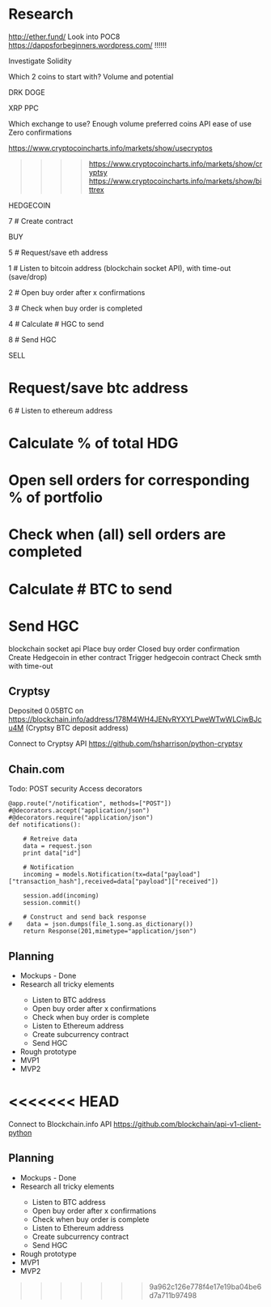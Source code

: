 <h1>Research</h1>

http://ether.fund/
Look into POC8
https://dappsforbeginners.wordpress.com/ !!!!!!

Investigate Solidity



Which 2 coins to start with?
Volume and potential

DRK
DOGE

XRP
PPC



Which exchange to use?
Enough volume preferred coins
API ease of use
Zero confirmations

https://www.cryptocoincharts.info/markets/show/usecryptos
>>>> https://www.cryptocoincharts.info/markets/show/cryptsy
https://www.cryptocoincharts.info/markets/show/bittrex



HEDGECOIN

7 # Create contract


BUY

5 # Request/save eth address

1 # Listen to bitcoin address (blockchain socket API), with time-out (save/drop)

2 # Open buy order after x confirmations

3 # Check when buy order is completed

4 # Calculate # HGC to send

8 # Send HGC


SELL

# Request/save btc address

6 # Listen to ethereum address

# Calculate % of total HDG

# Open sell orders for corresponding % of portfolio

# Check when (all) sell orders are completed

# Calculate # BTC to send

# Send HGC





blockchain socket api
Place buy order
Closed buy order confirmation
Create Hedgecoin in ether contract
Trigger hedgecoin contract
Check smth with time-out



<h2>Cryptsy</h2>

Deposited 0.05BTC on https://blockchain.info/address/178M4WH4JENvRYXYLPweWTwWLCiwBJcu4M (Cryptsy BTC deposit address)

Connect to Cryptsy API
https://github.com/hsharrison/python-cryptsy


<h2>Chain.com</h1>

Todo:
POST security
Access decorators


```
@app.route("/notification", methods=["POST"])
#@decorators.accept("application/json")
#@decorators.require("application/json")
def notifications():
    
    # Retreive data
    data = request.json
    print data["id"]
    
    # Notification
    incoming = models.Notification(tx=data["payload"]["transaction_hash"],received=data["payload"]["received"])

    session.add(incoming)
    session.commit()
    
    # Construct and send back response
#    data = json.dumps(file_1.song.as_dictionary())
    return Response(201,mimetype="application/json")
```


<h2>Planning</h2>
<ul>
<li>Mockups - Done</li>
<li>Research all tricky elements</li>
<ul>
<li>Listen to BTC address</li>
<li>Open buy order after x confirmations</li>
<li>Check when buy order is complete</li>
<li>Listen to Ethereum address</li>
<li>Create subcurrency contract</li>
<li>Send HGC</li>
</ul>
<li>Rough prototype</li>
<li>MVP1</li>
<li>MVP2</li>
</ul>










<<<<<<< HEAD
=======
Connect to Blockchain.info API
https://github.com/blockchain/api-v1-client-python


<h2>Planning</h2>
<ul>
<li>Mockups - Done</li>
<li>Research all tricky elements</li>
<ul>
<li>Listen to BTC address</li>
<li>Open buy order after x confirmations</li>
<li>Check when buy order is complete</li>
<li>Listen to Ethereum address</li>
<li>Create subcurrency contract</li>
<li>Send HGC</li>
</ul>
<li>Rough prototype</li>
<li>MVP1</li>
<li>MVP2</li>
</ul>










>>>>>>> 9a962c126e778f4e17e19ba04be6d7a711b97498
